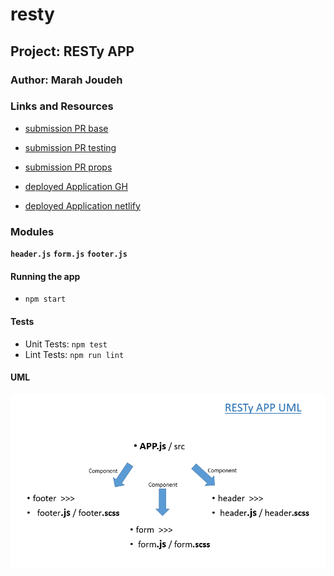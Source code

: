 # resty

## Project: RESTy APP

### Author: Marah Joudeh

### Links and Resources

- [submission PR base](https://github.com/marah-401-advanced-javascript/resty-react/pull/1)
-  [submission PR testing](https://github.com/marah-401-advanced-javascript/resty-react/pull/2)
-  [submission PR props](https://github.com/marah-401-advanced-javascript/resty-react/pull/7)

- [deployed Application GH](https://marah-401-advanced-javascript.github.io/resty-react/)
- [deployed Application netlify](https://resty-app.netlify.app/)

### Modules

**`header.js`**
**`form.js`**
**`footer.js`**


#### Running the app

- `npm start`

#### Tests

- Unit Tests: `npm test`
- Lint Tests: `npm run lint`


#### UML
![UML](/assets/resty.PNG)




